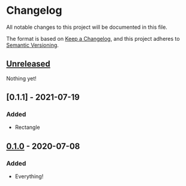 # Changelog

All notable changes to this project will be documented in this file.

The format is based on [Keep a Changelog](https://keepachangelog.com/en/1.0.0/), and this project adheres to [Semantic Versioning](https://semver.org/spec/v2.0.0.html).

## [Unreleased]

Nothing yet!

## [0.1.1] - 2021-07-19

### Added

- Rectangle

## [0.1.0] - 2020-07-08

### Added

- Everything!

[Unreleased]: https://github.com/Apostolique/Apos.Shapes/compare/v0.1.0...HEAD
[0.1.0]: https://github.com/Apostolique/Apos.Shapes/releases/tag/v0.1.0
